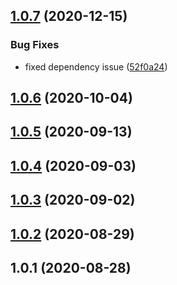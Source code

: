 ## [1.0.7](https://github.com/bconnorwhite/stringify-json-object/compare/v1.0.6...v1.0.7) (2020-12-15)


### Bug Fixes

* fixed dependency issue ([52f0a24](https://github.com/bconnorwhite/stringify-json-object/commit/52f0a248c61c335d73f85484fe7eb0f1c6197d94))



## [1.0.6](https://github.com/bconnorwhite/stringify-json-object/compare/v1.0.5...v1.0.6) (2020-10-04)



## [1.0.5](https://github.com/bconnorwhite/stringify-json-object/compare/v1.0.4...v1.0.5) (2020-09-13)



## [1.0.4](https://github.com/bconnorwhite/stringify-json-object/compare/v1.0.3...v1.0.4) (2020-09-03)



## [1.0.3](https://github.com/bconnorwhite/stringify-json-object/compare/v1.0.2...v1.0.3) (2020-09-02)



## [1.0.2](https://github.com/bconnorwhite/stringify-json-object/compare/v1.0.1...v1.0.2) (2020-08-29)



## 1.0.1 (2020-08-28)



